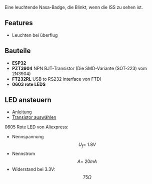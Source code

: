 Eine leuchtende Nasa-Badge, die Blinkt, wenn die ISS zu sehen ist.

## Features
- Leuchten bei überflug

## Bauteile
- **ESP32**
- **PZT3904** NPN BJT-Transistor (Die SMD-Variante (SOT-223) vom 2N3904)
- **FT232RL** USB to RS232 interface von FTDI
- **0603 rote LEDS**

## LED ansteuern
- [Anleitung](https://www.dummies.com/programming/electronics/components/electronics-components-use-a-transistor-as-a-switch/)
- [Transistor auswählen](https://www.baldengineer.com/the-best-4-transistors-to-keep-in-your-parts-kit.html)

0605 Rote LED von Aliexpress:
- Nennspannung $$U_f = ~1.8V$$
- Nennstrom $$A = ~20mA$$
- Widerstand bei 3.3V: $$75\Omega$$